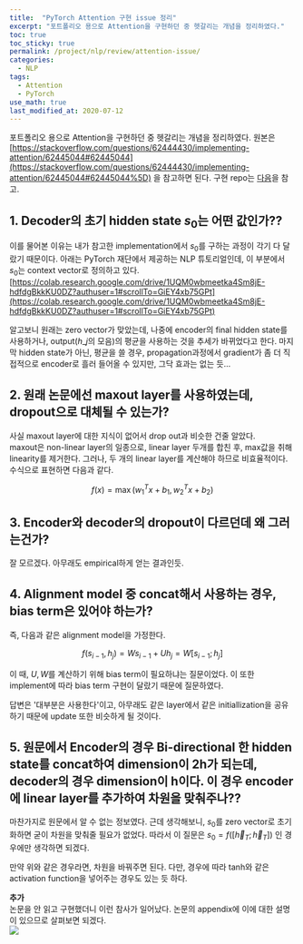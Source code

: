 ```yaml
---
title:  "PyTorch Attention 구현 issue 정리"
excerpt: "포트폴리오 용으로 Attention을 구현하던 중 헷갈리는 개념을 정리하였다."
toc: true
toc_sticky: true
permalink: /project/nlp/review/attention-issue/
categories:
  - NLP
tags:
  - Attention
  - PyTorch
use_math: true
last_modified_at: 2020-07-12
---
```


포트폴리오 용으로 Attention을 구현하던 중 헷갈리는 개념을 정리하였다. 원본은 [https://stackoverflow.com/questions/62444430/implementing-attention/62445044#62445044](https://stackoverflow.com/questions/62444430/implementing-attention/62445044#62445044%5D) 을 참고하면 된다. 구현 repo는 [다음](https://github.com/InhyeokYoo/NLP/tree/master/papers/1.Attention)을 참고.

## 1. Decoder의 초기 hidden state $s_0$는 어떤 값인가??

이를 물어본 이유는 내가 참고한 implementation에서 $s_0$를 구하는 과정이 각기 다 달랐기 때문이다. 아래는 PyTorch 재단에서 제공하는 NLP 튜토리얼인데, 이 부분에서 $s_0$는 context vector로 정의하고 있다.  
[https://colab.research.google.com/drive/1UQM0wbmeetka4Sm8jE-hdfdgBkkKU0DZ?authuser=1#scrollTo=GiEY4xb75GPt](https://colab.research.google.com/drive/1UQM0wbmeetka4Sm8jE-hdfdgBkkKU0DZ?authuser=1#scrollTo=GiEY4xb75GPt)

알고보니 원래는 zero vector가 맞았는데, 나중에 encoder의 final hidden state를 사용하거나, output($h\_j$의 모음)의 평균을 사용하는 것을 추세가 바뀌었다고 한다. 마지막 hidden state가 아닌, 평균을 쓸 경우, propagation과정에서 gradient가 좀 더 직접적으로 encoder로 흘러 들어올 수 있지만, 그닥 효과는 없는 듯...

## 2\. 원래 논문에선 maxout layer를 사용하였는데, dropout으로 대체될 수 있는가?

사실 maxout layer에 대한 지식이 없어서 drop out과 비슷한 건줄 알았다.  
maxout은 non-linear layer의 일종으로, linear layer 두개를 합친 후, max값을 취해 linearity를 제거한다. 그러나, 두 개의 linear layer를 계산해야 하므로 비효율적이다. 수식으로 표현하면 다음과 같다.  

$$  
f(x) = \max(w_1^Tx + b_1, w_2^Tx + b_2)  
$$

## 3\. Encoder와 decoder의 dropout이 다르던데 왜 그러는건가?

잘 모르겠다. 아무래도 empirical하게 얻는 결과인듯.

## 4\. Alignment model 중 concat해서 사용하는 경우, bias term은 있어야 하는가?

즉, 다음과 같은 alignment model을 가정한다.

$$  
f(s_{i-1}, h_j) = Ws_{i-1} + U h_j = W[s_{i-1}; h_j]  
$$

이 때, $U, W$를 계산하기 위해 bias term이 필요하냐는 질문이었다. 이 또한 implement에 따라 bias term 구현이 달랐기 때문에 질문하였다.

답변은 '대부분은 사용한다'이고, 아무래도 같은 layer에서 같은 initiallization을 공유하기 때문에 update 또한 비슷하게 될 것이다.

## 5\. 원문에서 Encoder의 경우 Bi-directional 한 hidden state를 concat하여 dimension이 2h가 되는데, decoder의 경우 dimension이 h이다. 이 경우 encoder에 linear layer를 추가하여 차원을 맞춰주나??

마찬가지로 원문에서 알 수 없는 정보였다. 근데 생각해보니, $s_0$를 zero vector로 초기화하면 굳이 차원을 맞춰줄 필요가 없었다. 따라서 이 질문은 $s_0=f([\overleftarrow h_T; \overrightarrow h_T])$ 인 경우에만 생각하면 되겠다.

만약 위와 같은 경우라면, 차원을 바꿔주면 된다. 다만, 경우에 따라 tanh와 같은 activation function을 넣어주는 경우도 있는 듯 하다.

**추가**  
논문을 안 읽고 구현했더니 이런 참사가 일어났다. 논문의 appendix에 이에 대한 설명이 있으므로 살펴보면 되겠다.  
![](http://cfile8.uf.tistory.com/image/998A893F5EF22EC820B7FD)